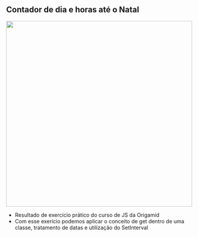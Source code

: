 <h2>Contador de dia e horas até o Natal</h2>

<img src="https://ik.imagekit.io/7qexdaoimo/contador_UnWFF_1hG.png" width="500px">

- Resultado de exercício prático do curso de JS da Origamid
- Com esse exerício podemos aplicar o conceito de get dentro de uma classe, tratamento de datas e utilização do SetInterval

